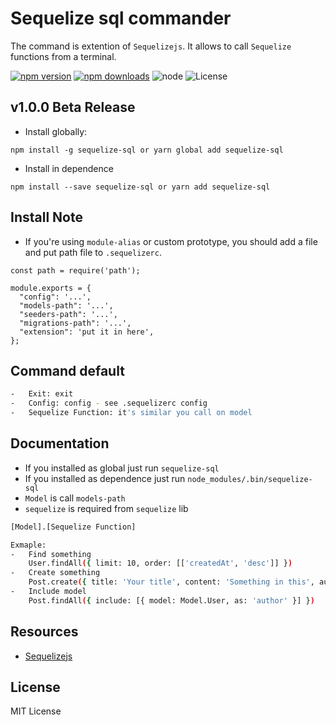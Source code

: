 # Sequelize sql commander
The command is extention of `Sequelizejs`. It allows to call `Sequelize` functions from a terminal.

[![npm version](https://img.shields.io/npm/v/sequelize-sql.svg)](https://www.npmjs.com/package/sequelize-sql)
[![npm downloads](https://img.shields.io/npm/dm/sequelize-sql.svg?maxAge=2592000)](https://www.npmjs.com/package/sequelize-sql)
![node](https://img.shields.io/node/v/sequelize-sql.svg)
![License](https://img.shields.io/npm/l/sequelize-sql.svg?maxAge=2592000?style=plastic)

## v1.0.0 Beta Release
- Install globally:
```
npm install -g sequelize-sql or yarn global add sequelize-sql
```

- Install in dependence
```
npm install --save sequelize-sql or yarn add sequelize-sql
```

## Install Note
- If you're using `module-alias` or custom prototype, you should add a file and put path file to `.sequelizerc`.


```
const path = require('path');

module.exports = {
  "config": '...',
  "models-path": '...',
  "seeders-path": '...',
  "migrations-path": '...',
  "extension": 'put it in here',
};

```

## Command default

```bash
-   Exit: exit
-   Config: config - see .sequelizerc config
-   Sequelize Function: it's similar you call on model
```

## Documentation
- If you installed as global just run `sequelize-sql`
- If you installed as dependence just run `node_modules/.bin/sequelize-sql`
- `Model` is call `models-path`
- `sequelize` is required from `sequelize` lib

```bash
[Model].[Sequelize Function]

Exmaple:
-   Find something
    User.findAll({ limit: 10, order: [['createdAt', 'desc']] })
-   Create something
    Post.create({ title: 'Your title', content: 'Something in this', authorId: 1 })
-   Include model
    Post.findAll({ include: [{ model: Model.User, as: 'author' }] })
```

## Resources
- [Sequelizejs](http://docs.sequelizejs.com)

## License

MIT License
